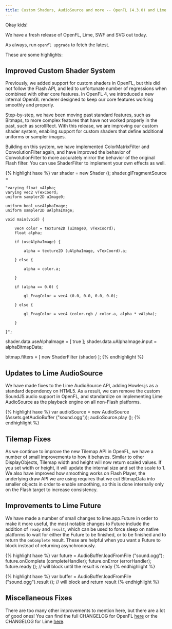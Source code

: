 ```yaml
---
title: Custom Shaders, AudioSource and more -- OpenFL (4.3.0) and Lime (3.3.0) Released
---
```


Okay kids!

We have a fresh release of OpenFL, Lime, SWF and SVG out today.

As always, run `openfl upgrade` to fetch the latest.

These are some highlights:

## Improved Custom Shader System

Previously, we added support for custom shaders in OpenFL, but this did not follow the Flash API, and led to unfortunate number of regressions when combined with other core features. In OpenFL 4, we introduced a new internal OpenGL renderer designed to keep our core features working smoothly and properly.

Step-by-step, we have been moving past standard features, such as Bitmaps, to more complex features that have not worked properly in the past, such as scrollRect. With this release, we are improving our custom shader system, enabling support for custom shaders that define additional uniforms or sampler images.

Building on this system, we have implemented ColorMatrixFilter and ConvolutionFilter again, and have improved the behavior of ConvolutionFilter to more accurately mirror the behavior of the original Flash filter. You can use ShaderFilter to implement your own effects as well.

{% highlight haxe %}
var shader = new Shader ();
shader.glFragmentSource = 
	
	"varying float vAlpha;
	varying vec2 vTexCoord;
	uniform sampler2D uImage0;
	
	uniform bool useAlphaImage;
	uniform sampler2D uAlphaImage;
	
	void main(void) {
		
		vec4 color = texture2D (uImage0, vTexCoord);
		float alpha;
		
		if (useAlphaImage) {
			
			alpha = texture2D (uAlphaImage, vTexCoord).a;
			
		} else {
			
			alpha = color.a;
			
		}
		
		if (alpha == 0.0) {
			
			gl_FragColor = vec4 (0.0, 0.0, 0.0, 0.0);
			
		} else {
			
			gl_FragColor = vec4 (color.rgb / color.a, alpha * vAlpha);
			
		}
		
	}";

shader.data.useAlphaImage = [ true ];
shader.data.uAlphaImage.input = alphaBitmapData;

bitmap.filters = [ new ShaderFilter (shader) ];
{% endhighlight %}

## Updates to Lime AudioSource

We have made fixes to the Lime AudioSource API, adding Howler.js as a standard dependency on HTML5. As a result, we can remove the custom SoundJS audio support in OpenFL, and standardize on implementing Lime AudioSource as the playback engine on all non-Flash platforms.

{% highlight haxe %}
var audioSource = new AudioSource (Assets.getAudioBuffer ("sound.ogg"));
audioSource.play ();
{% endhighlight %}

## Tilemap Fixes

As we continue to improve the new Tilemap API in OpenFL, we have a number of small improvements to how it behaves. Similar to other DisplayObjects, Tilemap width and height will now return scaled values. If you set width or height, it will update the internal size and set the scale to 1. We also have improved how smoothing works on Flash Player, the underlying draw API we are using requires that we cut BitmapData into smaller objects in order to enable smoothing, so this is done internally only on the Flash target to increase consistency.

## Improvements to Lime Future

We have made a number of small changes to lime.app.Future in order to make it more useful, the most notable changes to Future include the addition of `ready` and `result`, which can be used to force sleep on native platforms to wait for either the Future to be finished, or to be finished and to return the `onComplete` result. These are helpful when you want a Future to block instead of returning asynchronously.

{% highlight haxe %}
var future = AudioBuffer.loadFromFile ("sound.ogg");
future.onComplete (completeHandler);
future.onError (errorHandler);
future.ready (); // will block until the result is ready
{% endhighlight %}

{% highlight haxe %}
var buffer = AudioBuffer.loadFromFile ("sound.ogg").result (); // will block and return result
{% endhighlight %}

## Miscellaneous Fixes

There are too many other improvements to mention here, but there are a lot of good ones! You can find the full CHANGELOG for OpenFL [here](https://github.com/openfl/openfl/blob/develop/CHANGELOG.md) or the CHANGELOG for Lime [here](https://github.com/openfl/lime/blob/develop/CHANGELOG.md).